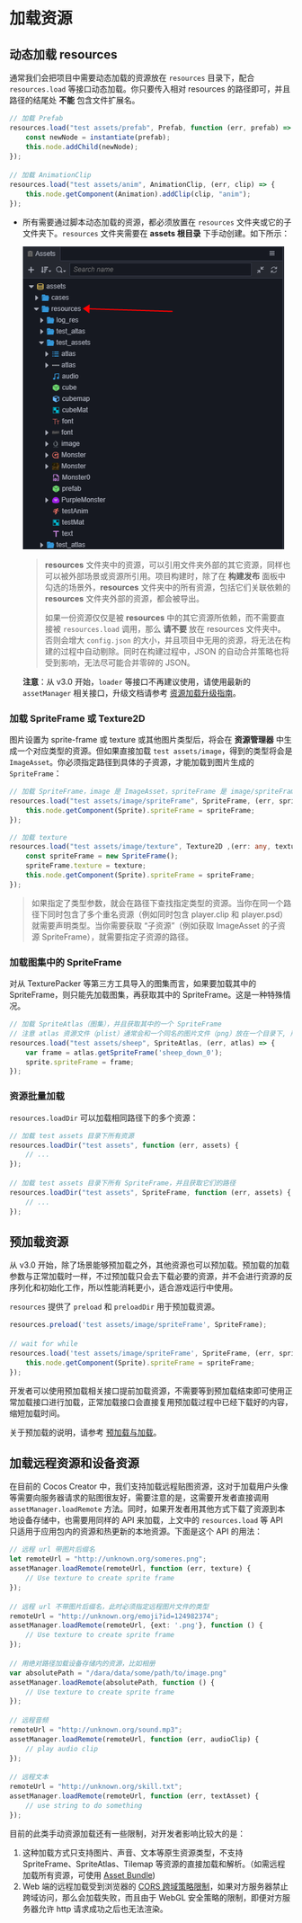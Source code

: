 # 加载资源

## 动态加载 resources

通常我们会把项目中需要动态加载的资源放在 `resources` 目录下，配合 `resources.load` 等接口动态加载。你只要传入相对 resources 的路径即可，并且路径的结尾处 **不能** 包含文件扩展名。

```typescript
// 加载 Prefab
resources.load("test assets/prefab", Prefab, function (err, prefab) => {
    const newNode = instantiate(prefab);
    this.node.addChild(newNode);
});

// 加载 AnimationClip
resources.load("test assets/anim", AnimationClip, (err, clip) => {
    this.node.getComponent(Animation).addClip(clip, "anim");
});
```

- 所有需要通过脚本动态加载的资源，都必须放置在 `resources` 文件夹或它的子文件夹下。`resources` 文件夹需要在 **assets 根目录** 下手动创建。如下所示：

  ![asset-in-properties-null](load-assets/resources-file-tree.png)

  > **resources** 文件夹中的资源，可以引用文件夹外部的其它资源，同样也可以被外部场景或资源所引用。项目构建时，除了在 **构建发布** 面板中勾选的场景外，**resources** 文件夹中的所有资源，包括它们关联依赖的 **resources** 文件夹外部的资源，都会被导出。
  >
  > 如果一份资源仅仅是被 **resources** 中的其它资源所依赖，而不需要直接被 `resources.load` 调用，那么 **请不要** 放在 resources 文件夹中。否则会增大 `config.json` 的大小，并且项目中无用的资源，将无法在构建的过程中自动剔除。同时在构建过程中，JSON 的自动合并策略也将受到影响，无法尽可能合并零碎的 JSON。

  **注意**：从 v3.0 开始，`loader` 等接口不再建议使用，请使用最新的 `assetManager` 相关接口，升级文档请参考 [资源加载升级指南](asset-manager-upgrade-guide.md)。

### 加载 SpriteFrame 或 Texture2D

图片设置为 sprite-frame 或 texture 或其他图片类型后，将会在 **资源管理器** 中生成一个对应类型的资源。但如果直接加载 `test assets/image`，得到的类型将会是 `ImageAsset`。你必须指定路径到具体的子资源，才能加载到图片生成的 `SpriteFrame`：

```typescript
// 加载 SpriteFrame，image 是 ImageAsset，spriteFrame 是 image/spriteFrame，  texture 是 image/texture
resources.load("test assets/image/spriteFrame", SpriteFrame, (err, spriteFrame) => {
    this.node.getComponent(Sprite).spriteFrame = spriteFrame;
});
```

```typescript
// 加载 texture
resources.load("test assets/image/texture", Texture2D ,(err: any, texture: Texture2D) => {
    const spriteFrame = new SpriteFrame();
    spriteFrame.texture = texture;
    this.node.getComponent(Sprite).spriteFrame = spriteFrame;
});
```

> 如果指定了类型参数，就会在路径下查找指定类型的资源。当你在同一个路径下同时包含了多个重名资源（例如同时包含 player.clip 和 player.psd）就需要声明类型。当你需要获取 “子资源”（例如获取 ImageAsset 的子资源 SpriteFrame），就需要指定子资源的路径。

### 加载图集中的 SpriteFrame

对从 TexturePacker 等第三方工具导入的图集而言，如果要加载其中的 SpriteFrame，则只能先加载图集，再获取其中的 SpriteFrame。这是一种特殊情况。

```typescript
// 加载 SpriteAtlas（图集），并且获取其中的一个 SpriteFrame
// 注意 atlas 资源文件（plist）通常会和一个同名的图片文件（png）放在一个目录下, 所以需要在第二个参数指定资源类型
resources.load("test assets/sheep", SpriteAtlas, (err, atlas) => {
    var frame = atlas.getSpriteFrame('sheep_down_0');
    sprite.spriteFrame = frame;
});
```

### 资源批量加载

`resources.loadDir` 可以加载相同路径下的多个资源：

```typescript
// 加载 test assets 目录下所有资源
resources.loadDir("test assets", function (err, assets) {
    // ...
});

// 加载 test assets 目录下所有 SpriteFrame，并且获取它们的路径
resources.loadDir("test assets", SpriteFrame, function (err, assets) {
    // ...
});
```

## 预加载资源

从 v3.0 开始，除了场景能够预加载之外，其他资源也可以预加载。预加载的加载参数与正常加载时一样，不过预加载只会去下载必要的资源，并不会进行资源的反序列化和初始化工作，所以性能消耗更小，适合游戏运行中使用。

`resources` 提供了 `preload` 和 `preloadDir` 用于预加载资源。

```typescript
resources.preload('test assets/image/spriteFrame', SpriteFrame);

// wait for while
resources.load('test assets/image/spriteFrame', SpriteFrame, (err, spriteFrame) => {
    this.node.getComponent(Sprite).spriteFrame = spriteFrame;
});
```

开发者可以使用预加载相关接口提前加载资源，不需要等到预加载结束即可使用正常加载接口进行加载，正常加载接口会直接复用预加载过程中已经下载好的内容，缩短加载时间。

关于预加载的说明，请参考 [预加载与加载](preload-load.md)。

## 加载远程资源和设备资源

在目前的 Cocos Creator 中，我们支持加载远程贴图资源，这对于加载用户头像等需要向服务器请求的贴图很友好，需要注意的是，这需要开发者直接调用 `assetManager.loadRemote` 方法。同时，如果开发者用其他方式下载了资源到本地设备存储中，也需要用同样的 API 来加载，上文中的 `resources.load` 等 API 只适用于应用包内的资源和热更新的本地资源。下面是这个 API 的用法：

```typescript
// 远程 url 带图片后缀名
let remoteUrl = "http://unknown.org/someres.png";
assetManager.loadRemote(remoteUrl, function (err, texture) {
    // Use texture to create sprite frame
});

// 远程 url 不带图片后缀名，此时必须指定远程图片文件的类型
remoteUrl = "http://unknown.org/emoji?id=124982374";
assetManager.loadRemote(remoteUrl, {ext: '.png'}, function () {
    // Use texture to create sprite frame
});

// 用绝对路径加载设备存储内的资源，比如相册
var absolutePath = "/dara/data/some/path/to/image.png"
assetManager.loadRemote(absolutePath, function () {
    // Use texture to create sprite frame
});

// 远程音频
remoteUrl = "http://unknown.org/sound.mp3";
assetManager.loadRemote(remoteUrl, function (err, audioClip) {
    // play audio clip
});

// 远程文本
remoteUrl = "http://unknown.org/skill.txt";
assetManager.loadRemote(remoteUrl, function (err, textAsset) {
    // use string to do something
});
```

目前的此类手动资源加载还有一些限制，对开发者影响比较大的是：

1. 这种加载方式只支持图片、声音、文本等原生资源类型，不支持 SpriteFrame、SpriteAtlas、Tilemap 等资源的直接加载和解析。（如需远程加载所有资源，可使用 [Asset Bundle](bundle.md))
2. Web 端的远程加载受到浏览器的 [CORS 跨域策略限制](https://developer.mozilla.org/en-US/docs/Web/HTTP/Access_control_CORS)，如果对方服务器禁止跨域访问，那么会加载失败，而且由于 WebGL 安全策略的限制，即便对方服务器允许 http 请求成功之后也无法渲染。
